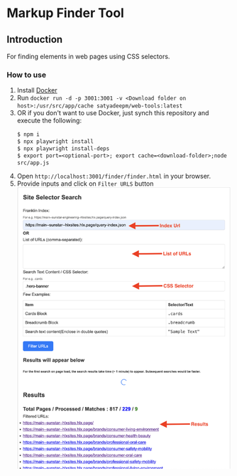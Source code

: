 # Markup Finder Tool

## Introduction
For finding elements in web pages using CSS selectors.

### How to use
1. Install [Docker](https://docs.docker.com/get-docker/)
2. Run `docker run -d -p 3001:3001 -v <Download folder on host>:/usr/src/app/cache satyadeepm/web-tools:latest`
3. OR if you don't want to use Docker, just synch this repository and execute the following:
    ```
    $ npm i
    $ npx playwright install
    $ npx playwright install-deps
    $ export port=<optional-port>; export cache=<download-folder>;node src/app.js
    ```
5. Open `http://localhost:3001/finder/finder.html` in your browser.
6. Provide inputs and click on `Filter URLS` button
![Local Image](images/markup-finder.png)
